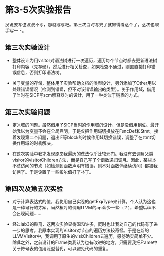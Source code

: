 # 第3-5次实验报告 #

没说要写也没说不写，那就写写吧。第三次当时写完了就懒得看这个了，这次也顺手写一下。

## 第三次实验设计 ##

- 整体设计为用visitor对语法树进行一次遍历，遍历每个节点时都去更新语法树打印内容（先存储），然后进行相关检查，如果检查不通过，则直直接打印错误信息，否则打印语法树。

- 关于变量的存储，整体用了实验帮助文档的类型设计，另外添加了Other用以处理错误情况（检测到错误，但不对该错误输出的类型）。关于作用域，借用了当时在SICP写scm解释器时的设计，用了一种类似于链表的方式。

## 第三次实验问题 ##

- 定义域的问题。虽然借用了SICP当时的作用域的设计，但是没借用到位。最开始我以为变量不会在全局声明，于是仅把作用域切换放在FuncDef和Stmt。接着发现第二个问题，退出IF等block的时候作用域切换错误，调整了在stmt切换作用域的时机解决。

- 在这次实验中我才发现原来我遍历的做法似乎比较邪门。我没有去调用父类visitor的visitorChildren方法，而是自己写了个函数递归调用。因此，某些本不该访问的节点（如检测到函数声明有错误，则不对函数体继续访问）都被我访问了。于是设置了一些布尔值打了补丁。

## 第四次及第五次实验 ##

- 对于计算表达式的值，我使用自己实现的getExpType来计算。个人认为这也是一种可行的方案，当然相对的调用LLVM的api会少一些（？）。希望后续不会出现问题......

- 经过lab3的酷刑，这两次实验显得温和许多，同时也让我对自己的代码有了进一步的思考。我原本实现的Visitor对节点的遍历方法较奇怪。于是在新的LLVMVisitor中，我调用了原生的visitChildren去遍历，感觉确实简单不少。除此之外，之前设计的Frame类我认为也有改进的地方，只需要我把Frame中关于符号表的值用泛型替代，可以避免代码的重复。


